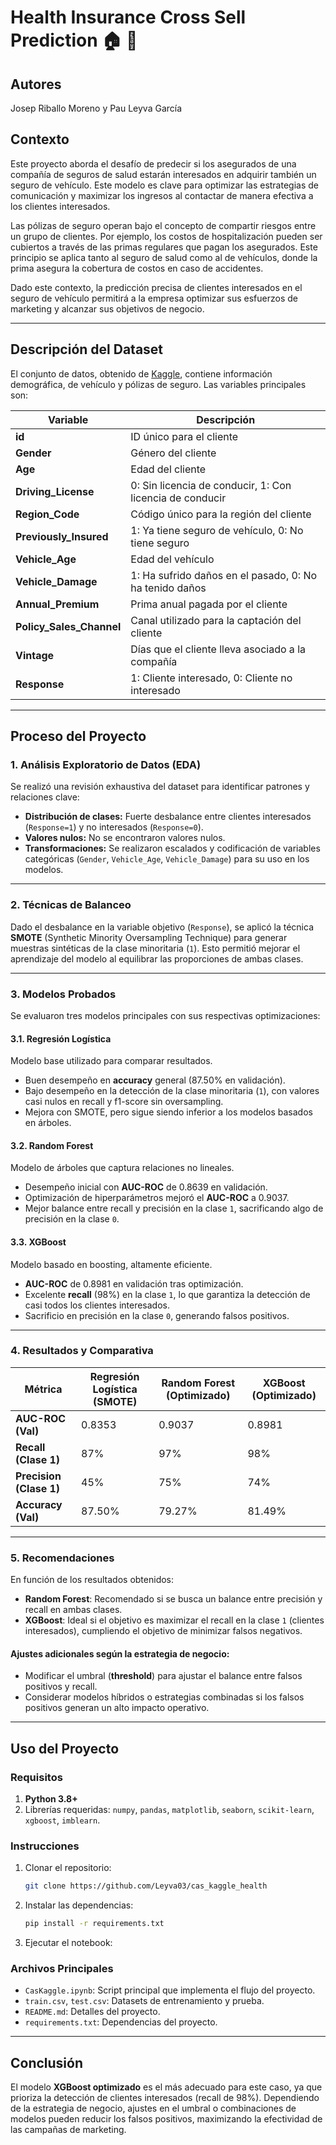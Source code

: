 # Health Insurance Cross Sell Prediction 🏠 🏥

## Autores

Josep Riballo Moreno y Pau Leyva García 

## Contexto

Este proyecto aborda el desafío de predecir si los asegurados de una compañía de seguros de salud estarán interesados en adquirir también un seguro de vehículo. Este modelo es clave para optimizar las estrategias de comunicación y maximizar los ingresos al contactar de manera efectiva a los clientes interesados.

Las pólizas de seguro operan bajo el concepto de compartir riesgos entre un grupo de clientes. Por ejemplo, los costos de hospitalización pueden ser cubiertos a través de las primas regulares que pagan los asegurados. Este principio se aplica tanto al seguro de salud como al de vehículos, donde la prima asegura la cobertura de costos en caso de accidentes.

Dado este contexto, la predicción precisa de clientes interesados en el seguro de vehículo permitirá a la empresa optimizar sus esfuerzos de marketing y alcanzar sus objetivos de negocio.

---

## Descripción del Dataset

El conjunto de datos, obtenido de [Kaggle](https://www.kaggle.com/datasets/anmolkumar/health-insurance-cross-sell-prediction), contiene información demográfica, de vehículo y pólizas de seguro. Las variables principales son:

| **Variable**            | **Descripción**                                                             |
|--------------------------|-----------------------------------------------------------------------------|
| **id**                  | ID único para el cliente                                                   |
| **Gender**              | Género del cliente                                                        |
| **Age**                 | Edad del cliente                                                          |
| **Driving_License**     | 0: Sin licencia de conducir, 1: Con licencia de conducir                   |
| **Region_Code**         | Código único para la región del cliente                                    |
| **Previously_Insured**  | 1: Ya tiene seguro de vehículo, 0: No tiene seguro                         |
| **Vehicle_Age**         | Edad del vehículo                                                         |
| **Vehicle_Damage**      | 1: Ha sufrido daños en el pasado, 0: No ha tenido daños                    |
| **Annual_Premium**      | Prima anual pagada por el cliente                                          |
| **Policy_Sales_Channel**| Canal utilizado para la captación del cliente                              |
| **Vintage**             | Días que el cliente lleva asociado a la compañía                          |
| **Response**            | 1: Cliente interesado, 0: Cliente no interesado                           |

---

## Proceso del Proyecto

### 1. Análisis Exploratorio de Datos (EDA)

Se realizó una revisión exhaustiva del dataset para identificar patrones y relaciones clave:
- **Distribución de clases:** Fuerte desbalance entre clientes interesados (`Response=1`) y no interesados (`Response=0`).
- **Valores nulos:** No se encontraron valores nulos.
- **Transformaciones:** Se realizaron escalados y codificación de variables categóricas (`Gender`, `Vehicle_Age`, `Vehicle_Damage`) para su uso en los modelos.

---

### 2. Técnicas de Balanceo

Dado el desbalance en la variable objetivo (`Response`), se aplicó la técnica **SMOTE** (Synthetic Minority Oversampling Technique) para generar muestras sintéticas de la clase minoritaria (`1`). Esto permitió mejorar el aprendizaje del modelo al equilibrar las proporciones de ambas clases.

---

### 3. Modelos Probados

Se evaluaron tres modelos principales con sus respectivas optimizaciones:

#### **3.1. Regresión Logística**
Modelo base utilizado para comparar resultados.
- Buen desempeño en **accuracy** general (87.50% en validación).
- Bajo desempeño en la detección de la clase minoritaria (`1`), con valores casi nulos en recall y f1-score sin oversampling.
- Mejora con SMOTE, pero sigue siendo inferior a los modelos basados en árboles.

#### **3.2. Random Forest**
Modelo de árboles que captura relaciones no lineales.
- Desempeño inicial con **AUC-ROC** de 0.8639 en validación.
- Optimización de hiperparámetros mejoró el **AUC-ROC** a 0.9037.
- Mejor balance entre recall y precisión en la clase `1`, sacrificando algo de precisión en la clase `0`.

#### **3.3. XGBoost**
Modelo basado en boosting, altamente eficiente.
- **AUC-ROC** de 0.8981 en validación tras optimización.
- Excelente **recall** (98%) en la clase `1`, lo que garantiza la detección de casi todos los clientes interesados.
- Sacrificio en precisión en la clase `0`, generando falsos positivos.

---

### 4. Resultados y Comparativa

| Métrica       | Regresión Logística (SMOTE) | Random Forest (Optimizado) | XGBoost (Optimizado) |
|---------------|-----------------------------|----------------------------|-----------------------|
| **AUC-ROC (Val)** | 0.8353                      | 0.9037                     | 0.8981                |
| **Recall (Clase 1)** | 87%                         | 97%                        | 98%                   |
| **Precision (Clase 1)** | 45%                         | 75%                        | 74%                   |
| **Accuracy (Val)** | 87.50%                      | 79.27%                     | 81.49%                |

---

### 5. Recomendaciones

En función de los resultados obtenidos:
- **Random Forest**: Recomendado si se busca un balance entre precisión y recall en ambas clases.
- **XGBoost**: Ideal si el objetivo es maximizar el recall en la clase `1` (clientes interesados), cumpliendo el objetivo de minimizar falsos negativos.

#### **Ajustes adicionales según la estrategia de negocio:**
- Modificar el umbral (**threshold**) para ajustar el balance entre falsos positivos y recall.
- Considerar modelos híbridos o estrategias combinadas si los falsos positivos generan un alto impacto operativo.

---

## Uso del Proyecto

### **Requisitos**
1. **Python 3.8+**
2. Librerías requeridas: `numpy`, `pandas`, `matplotlib`, `seaborn`, `scikit-learn`, `xgboost`, `imblearn`.

### **Instrucciones**
1. Clonar el repositorio:  
   ```bash
   git clone https://github.com/Leyva03/cas_kaggle_health
   ```
2. Instalar las dependencias:  
   ```bash
   pip install -r requirements.txt
   ```
3. Ejecutar el notebook:

### **Archivos Principales**
- `CasKaggle.ipynb`: Script principal que implementa el flujo del proyecto.
- `train.csv`, `test.csv`: Datasets de entrenamiento y prueba.
- `README.md`: Detalles del proyecto.
- `requirements.txt`: Dependencias del proyecto.

---

## Conclusión

El modelo **XGBoost optimizado** es el más adecuado para este caso, ya que prioriza la detección de clientes interesados (recall de 98%). Dependiendo de la estrategia de negocio, ajustes en el umbral o combinaciones de modelos pueden reducir los falsos positivos, maximizando la efectividad de las campañas de marketing.